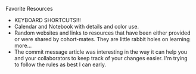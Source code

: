 Favorite Resources
 * KEYBOARD SHORTCUTS!!!
 * Calendar and Notebook with details and color use.
 * Random websites and links to resources that have been either provided or
 were shared by cohort-mates. They are little rabbit holes on learning more...
 * The commit message article was interesting in the way it can help you and
 your collaborators to keep track of your changes easier. I'm trying to follow
 the rules as best I can early.
